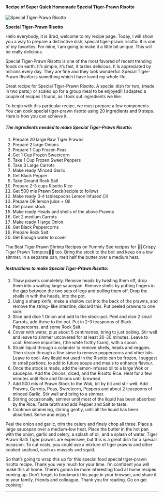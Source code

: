             

#### Recipe of Super Quick Homemade Special Tiger-Prawn Risotto

![Special Tiger-Prawn Risotto](https://img-global.cpcdn.com/recipes/79fa4dae459876cc/751x532cq70/special-tiger-prawn-risotto-recipe-main-photo.jpg)

**Special Tiger-Prawn Risotto**

Hello everybody, it is Brad, welcome to my recipe page. Today, I will show you a way to prepare a distinctive dish, special tiger-prawn risotto. It is one of my favorites. For mine, I am going to make it a little bit unique. This will be really delicious.

Special Tiger-Prawn Risotto is one of the most favored of recent trending foods on earth. It’s simple, it’s fast, it tastes delicious. It is appreciated by millions every day. They are fine and they look wonderful. Special Tiger-Prawn Risotto is something which I have loved my whole life.

Great recipe for Special Tiger-Prawn Risotto. A special dish for two, (made in two parts,) or scaled up for a group meal to be enjoyed!! I adapted a couple of recipes I found, as I took out ingredients we like.

To begin with this particular recipe, we must prepare a few components. You can cook special tiger-prawn risotto using 20 ingredients and 9 steps. Here is how you can achieve it.

##### The ingredients needed to make Special Tiger-Prawn Risotto:

1.  Prepare 20 large Raw Tiger Prawns
2.  Prepare 2 large Onions
3.  Prepare 1 Cup Frozen Peas
4.  Get 1 Cup Frozen Sweetcorn
5.  Take 1 Cup Frozen Sweet Peppers
6.  Take 3 Large Carrots
7.  Make ready Minced Garlic
8.  Get Black Pepper
9.  Take Ground Rock Salt
10.  Prepare 2-3 cups Risotto Rice
11.  Get 500 mls Prawn Stock(recipie to follow)
12.  Make ready 3-4 tablespoons Lemon Infused Oil
13.  Prepare OR lemon juice + Oil
14.  Get prawn stock
15.  Make ready Heads and shells of the above Prawns
16.  Get 2 medium Carrots
17.  Make ready 1 large Onion
18.  Get Black Peppercorns
19.  Prepare Rock Salt
20.  Get Enough water to cover

The Best Tiger Prawn Shrimp Recipes on Yummly See recipes for 🍤🍤Crispy Tiger Prawn Tempura🍤🍤 too. Bring the stock to the boil and keep on a low simmer. In a separate pan, melt half the butter over a medium heat.

##### Instructions to make Special Tiger-Prawn Risotto:

1.  Thaw prawns completely. Remove heads by twisting them off, drop them into a waiting large saucepan. Remove shells by putting fingers in the gap between the two sets of legs and pulling them off. Drop the shells in with the heads, into the pot.
2.  Using a sharp knife, make a shallow cut into the back of the prawns, and remove the string- like intestine, discard this. Put peeled prawns to one side.
3.  Slice and dice 1 Onion and add to the stock-pot. Peel and dice 2 small Carrots, add these to the pot. Put in 2-3 teaspoons of Black Peppercorns, and some Rock Salt.
4.  Cover with water, plus about 5 centimetres, bring to just boiling. Stir well and leave to simmer uncovered for at least 20-30 minutes. Leave to cool. Remove impurities, (the white frothy foam), with a spoon.
5.  Strain liquid through a colander to remove shells, heads and veggies. Then strain through a fine sieve to remove peppercorns and other bits. Leave to cool. Any liquid not used in the Risotto can be frozen, I suggest in small portions, to add to future soups and meals to enhance flavour.
6.  Once the stock is made, add the lemon-infused oil to a large Wok or saucepan. Add the Onions, diced, and the Risotto Rice. Heat for a few minutes until Rice and Onions until browned.
7.  Add 500 mls of Prawn Stock to the Wok, bit by bit and stir well. Add Prawns, Carrots, Peas, Sweetcorn, Peppers and about 2 teaspoons of minced Garlic. Stir well and bring to a simmer.
8.  Stirring occasionally, simmer until most of the liquid has been absorbed by the Rice. Taste broth and add Pepper and Salt to taste.
9.  Continue simmering, stirring gently, until all the liquid has been absorbed. Serve and enjoy!!

Peel the onion and garlic, trim the celery and finely chop all three. Place a large saucepan over a medium-low heat. Place the butter in the hot pan with the onion, garlic and celery, a splash of oil, and a splash of water. Tiger Prawn Balti Tiger prawns are expensive, but this is a great dish for a special occasion. To cut costs, you could use a mixture of tiger prawns and other cooked seafood, such as mussels and squid.

So that’s going to wrap this up for this special food special tiger-prawn risotto recipe. Thank you very much for your time. I’m confident you will make this at home. There’s gonna be more interesting food at home recipes coming up. Don’t forget to bookmark this page in your browser, and share it to your family, friends and colleague. Thank you for reading. Go on get cooking!

* * *